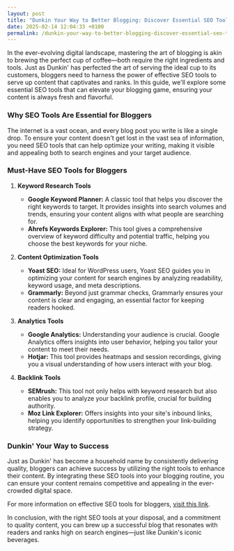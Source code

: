 ```yaml
---
layout: post
title: "Dunkin Your Way to Better Blogging: Discover Essential SEO Tools"
date: 2025-02-14 12:04:33 +0100
permalink: /dunkin-your-way-to-better-blogging-discover-essential-seo-tools/
---
```



In the ever-evolving digital landscape, mastering the art of blogging is akin to brewing the perfect cup of coffee—both require the right ingredients and tools. Just as Dunkin' has perfected the art of serving the ideal cup to its customers, bloggers need to harness the power of effective SEO tools to serve up content that captivates and ranks. In this guide, we'll explore some essential SEO tools that can elevate your blogging game, ensuring your content is always fresh and flavorful.

### Why SEO Tools Are Essential for Bloggers

The internet is a vast ocean, and every blog post you write is like a single drop. To ensure your content doesn't get lost in the vast sea of information, you need SEO tools that can help optimize your writing, making it visible and appealing both to search engines and your target audience.

### Must-Have SEO Tools for Bloggers

1. **Keyword Research Tools**
   - **Google Keyword Planner:** A classic tool that helps you discover the right keywords to target. It provides insights into search volumes and trends, ensuring your content aligns with what people are searching for.
   - **Ahrefs Keywords Explorer:** This tool gives a comprehensive overview of keyword difficulty and potential traffic, helping you choose the best keywords for your niche.

2. **Content Optimization Tools**
   - **Yoast SEO:** Ideal for WordPress users, Yoast SEO guides you in optimizing your content for search engines by analyzing readability, keyword usage, and meta descriptions.
   - **Grammarly:** Beyond just grammar checks, Grammarly ensures your content is clear and engaging, an essential factor for keeping readers hooked.

3. **Analytics Tools**
   - **Google Analytics:** Understanding your audience is crucial. Google Analytics offers insights into user behavior, helping you tailor your content to meet their needs.
   - **Hotjar:** This tool provides heatmaps and session recordings, giving you a visual understanding of how users interact with your blog.

4. **Backlink Tools**
   - **SEMrush:** This tool not only helps with keyword research but also enables you to analyze your backlink profile, crucial for building authority.
   - **Moz Link Explorer:** Offers insights into your site's inbound links, helping you identify opportunities to strengthen your link-building strategy.

### Dunkin' Your Way to Success

Just as Dunkin' has become a household name by consistently delivering quality, bloggers can achieve success by utilizing the right tools to enhance their content. By integrating these SEO tools into your blogging routine, you can ensure your content remains competitive and appealing in the ever-crowded digital space.

For more information on effective SEO tools for bloggers, [visit this link](https://seoblogtool.com/).

In conclusion, with the right SEO tools at your disposal, and a commitment to quality content, you can brew up a successful blog that resonates with readers and ranks high on search engines—just like Dunkin's iconic beverages.